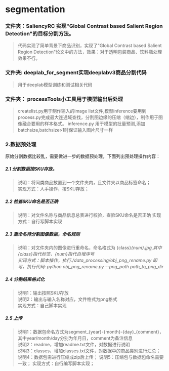 # segmentation
### 文件夹：SaliencyRC 实现"Global Contrast based Salient Region Detection"的目标分割方法。
> 代码实现了简单背景下商品识别，实现了"Global Contrast based Salient Region Detection"论文中的方法，效果：对于透明包装商品、饮料瓶处理效果不行。
### 文件夹: deeplab_for_segment实现deeplabv3商品分割代码
> 用于deeplab模型训练和测试相关代码
### 文件夹： processTools小工具用于模型输出后处理
> createlist.py用于制作输入的image list文件,模型inference要用到
> process.py完成最大连通域查找，分割图边缘的压缩（缩边），制作用于图像融合要用的样本格式。
> inference.py 用于模型的批量预测,添加batchsize,batchsize>1时保证输入图片尺寸一样

### 2.数据预处理
原始分割数据比较乱，需要做进一步的数据预处理，下面列出预处理操作内容：
##### 2.1 分割数据按SKU存放。
> 说明：将同类商品放置到一个文件夹内，且文件夹以商品标签命名；<br>
> 实现方式：人手操作，按SKU存放；

##### 2.2 检查SKU命名是否正确
> 说明：对文件名称与商品信息总表进行校验，查验SKU命名是否正确
> 实现方式：自行写脚本实现<br>

##### 2.3 重命名待分割图像数据，命名规则
> 说明：对文件夹内的图像进行重命名，命名格式为 {class}_{num}.jpg,其中{class}指代标签，{num}指代自增序号<br>
> 实现方式：脚本操作，执行./data_processing/obj_png_rename.py 即可，执行代码: python obj_png_rename.py --png_path path_to_png_dir_

##### 2.4 分割结果格式化
> 说明1：输出按照SKU存放<br>
> 说明2：输出与输入名称对应，文件格式为png格式<br>
> 实现方式：自己脚本实现

##### 2.5 上传
> 说明1：数据包命名方式为segment_{year}-{month}-{day}_{comment}，其中year/month/day分别为年月日，comment为备注信息<br>
> 说明2：readme，增加readme.txt文件，对数据进行说明<br>
> 说明3：classes，增加classes.txt文件，对数据中的商品类别进行汇总；
> 说明4：数据包需进行压缩成zip后上传；
> 说明5：压缩包与数据包命名需要一致；
> 实现方式：自行编写脚本实现；
